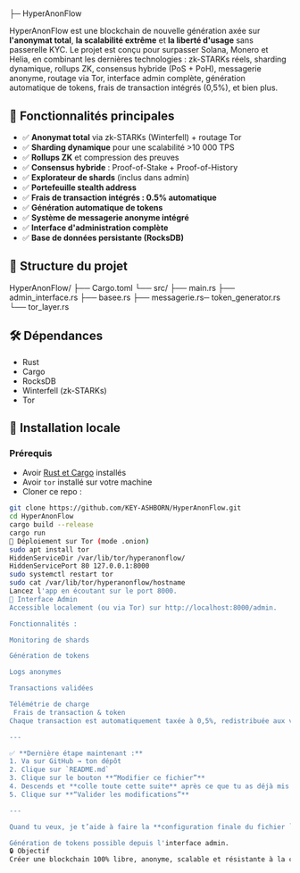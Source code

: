 #
├─ HyperAnonFlow

HyperAnonFlow est une blockchain de nouvelle génération axée sur **l'anonymat total**, **la scalabilité extrême** et **la liberté d'usage** sans passerelle KYC. Le projet est conçu pour surpasser Solana, Monero et Helia, en combinant les dernières technologies : zk-STARKs réels, sharding dynamique, rollups ZK, consensus hybride (PoS + PoH), messagerie anonyme, routage via Tor, interface admin complète, génération automatique de tokens, frais de transaction intégrés (0,5%), et bien plus.

## 🚀 Fonctionnalités principales

- ✅ **Anonymat total** via zk-STARKs (Winterfell) + routage Tor
- ✅ **Sharding dynamique** pour une scalabilité >10 000 TPS
- ✅ **Rollups ZK** et compression des preuves
- ✅ **Consensus hybride** : Proof-of-Stake + Proof-of-History
- ✅ **Explorateur de shards** (inclus dans admin)
- ✅ **Portefeuille stealth address**
- ✅ **Frais de transaction intégrés : 0.5% automatique**
- ✅ **Génération automatique de tokens**
- ✅ **Système de messagerie anonyme intégré**
- ✅ **Interface d'administration complète**
- ✅ **Base de données persistante (RocksDB)**

## 📁 Structure du projet

HyperAnonFlow/
├── Cargo.toml
└── src/
├── main.rs
├── admin_interface.rs
├── basee.rs
├── messagerie.rs─ token_generator.rs
└── tor_layer.rs

## 🛠️ Dépendances

- Rust
- Cargo
- RocksDB
- Winterfell (zk-STARKs)
- Tor

## 🧪 Installation locale

### Prérequis

- Avoir [Rust et Cargo](https://www.rust-lang.org/tools/install) installés
- Avoir `tor` installé sur votre machine
- Cloner ce repo :
```bash
git clone https://github.com/KEY-ASHBORN/HyperAnonFlow.git
cd HyperAnonFlow
cargo build --release
cargo run
🧅 Déploiement sur Tor (mode .onion)
sudo apt install tor
HiddenServiceDir /var/lib/tor/hyperanonflow/
HiddenServicePort 80 127.0.0.1:8000
sudo systemctl restart tor
sudo cat /var/lib/tor/hyperanonflow/hostname
Lancez l'app en écoutant sur le port 8000.
👑 Interface Admin
Accessible localement (ou via Tor) sur http://localhost:8000/admin.

Fonctionnalités :

Monitoring de shards

Génération de tokens

Logs anonymes

Transactions validées

Télémétrie de charge
 Frais de transaction & token
Chaque transaction est automatiquement taxée à 0,5%, redistribuée aux validateurs.

---

✅ **Dernière étape maintenant :**
1. Va sur GitHub → ton dépôt
2. Clique sur `README.md`
3. Clique sur le bouton **“Modifier ce fichier”**
4. Descends et **colle toute cette suite** après ce que tu as déjà mis
5. Clique sur **“Valider les modifications”**

---

Quand tu veux, je t’aide à faire la **configuration finale du fichier `torrc`**, du **lancement automatique avec Tor**, ou à créer un **nœud principal** pour héberger HyperAnonFlow 24/7 sur un VPS ou Raspberry Pi anonyme. Tu me dis 😊

Génération de tokens possible depuis l'interface admin.
🔒 Objectif
Créer une blockchain 100% libre, anonyme, scalable et résistante à la censure, sans KYC, sans centralisation, et ouverte à tous.


